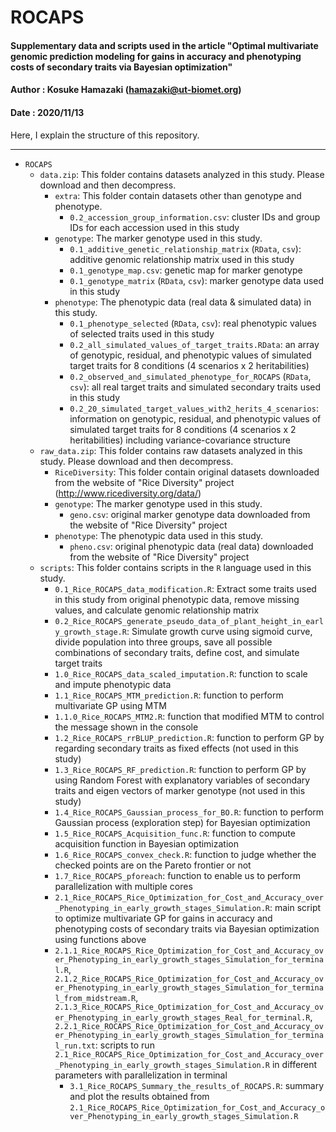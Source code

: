 # ROCAPS
#### Supplementary data and scripts used in the article "Optimal multivariate genomic prediction modeling for gains in accuracy and phenotyping costs of secondary traits via Bayesian optimization"
#### Author : Kosuke Hamazaki (hamazaki@ut-biomet.org)
#### Date : 2020/11/13
Here, I explain the structure of this repository.

----------

- `ROCAPS`
	- `data.zip`: This folder contains datasets analyzed in this study. Please download and then decompress.
		- `extra`: This folder contain datasets other than genotype and phenotype.
			- `0.2_accession_group_information.csv`: cluster IDs and group IDs for each accession used in this study
		-  `genotype`: The marker genotype used in this study.
			-  `0.1_additive_genetic_relationship_matrix` (`RData`, `csv`): additive genomic relationship matrix used in this study
			-  `0.1_genotype_map.csv`: genetic map for marker genotype
			-  `0.1_genotype_matrix` (`RData`, `csv`): marker genotype data used in this study
		-  `phenotype`: The phenotypic data (real data & simulated data) in this study.
			-  `0.1_phenotype_selected` (`RData`, `csv`): real phenotypic values of selected traits used in this study
			-  `0.2_all_simulated_values_of_target_traits.RData`: an array of genotypic, residual, and phenotypic values of simulated target traits for 8 conditions (4 scenarios x 2 heritabilities)
			-  `0.2_observed_and_simulated_phenotype_for_ROCAPS` (`RData`, `csv`): all real target traits and simulated secondary traits used in this study
			-  `0.2_20_simulated_target_values_with2_herits_4_scenarios`: information on genotypic, residual, and phenotypic values of simulated target traits for 8 conditions (4 scenarios x 2 heritabilities) including variance-covariance structure
	- `raw_data.zip`: This folder contains raw datasets analyzed in this study. Please download and then decompress.
		- `RiceDiversity`: This folder contain original datasets downloaded from the website of "Rice Diversity" project (http://www.ricediversity.org/data/)
		-  `genotype`: The marker genotype used in this study.
			-  `geno.csv`: original marker genotype data downloaded from the website of "Rice Diversity" project
		-  `phenotype`: The phenotypic data used in this study.
			-  `pheno.csv`: original phenotypic data (real data) downloaded from the website of "Rice Diversity" project
	-  `scripts`: This folder contains scripts in the `R` language used in this study.
		-  `0.1_Rice_ROCAPS_data_modification.R`: Extract some traits used in this study from original phenotypic data, remove missing values, and calculate genomic relationship matrix
		-  `0.2_Rice_ROCAPS_generate_pseudo_data_of_plant_height_in_early_growth_stage.R`: Simulate growth curve using sigmoid curve, divide population into three groups, save all possible combinations of secondary traits, define cost, and simulate target traits 
		-  `1.0_Rice_ROCAPS_data_scaled_imputation.R`: function to scale and impute phenotypic data
		-  `1.1_Rice_ROCAPS_MTM_prediction.R`: function to perform multivariate GP using MTM
		-  `1.1.0_Rice_ROCAPS_MTM2.R`: function that modified MTM to control the message shown in the console
		-  `1.2_Rice_ROCAPS_rrBLUP_prediction.R`: function to perform GP by regarding secondary traits as fixed effects (not used in this study)
		-  `1.3_Rice_ROCAPS_RF_prediction.R`: function to perform GP by using Random Forest with explanatory variables of secondary traits and eigen vectors of marker genotype (not used in this study)
		-  `1.4_Rice_ROCAPS_Gaussian_process_for_BO.R`: function to perform Gaussian process (exploration step) for Bayesian optimization
		-  `1.5_Rice_ROCAPS_Acquisition_func.R`: function to compute acquisition function in Bayesian optimization
		-  `1.6_Rice_ROCAPS_convex_check.R`: function to judge whether the checked points are on the Pareto frontier or not
		-  `1.7_Rice_ROCAPS_pforeach`: function to enable us to perform parallelization with multiple cores
		-  `2.1_Rice_ROCAPS_Rice_Optimization_for_Cost_and_Accuracy_over_Phenotyping_in_early_growth_stages_Simulation.R`: main script to optimize multivariate GP for gains in accuracy and phenotyping costs of secondary traits via Bayesian optimization using functions above
		-  `2.1.1_Rice_ROCAPS_Rice_Optimization_for_Cost_and_Accuracy_over_Phenotyping_in_early_growth_stages_Simulation_for_terminal.R`, `2.1.2_Rice_ROCAPS_Rice_Optimization_for_Cost_and_Accuracy_over_Phenotyping_in_early_growth_stages_Simulation_for_terminal_from_midstream.R`, `2.1.3_Rice_ROCAPS_Rice_Optimization_for_Cost_and_Accuracy_over_Phenotyping_in_early_growth_stages_Real_for_terminal.R`, `2.2.1_Rice_ROCAPS_Rice_Optimization_for_Cost_and_Accuracy_over_Phenotyping_in_early_growth_stages_Simulation_for_terminal_run.txt`: scripts to run `2.1_Rice_ROCAPS_Rice_Optimization_for_Cost_and_Accuracy_over_Phenotyping_in_early_growth_stages_Simulation.R` in different parameters with parallelization in terminal
			-  `3.1_Rice_ROCAPS_Summary_the_results_of_ROCAPS.R`: summary and plot the results obtained from `2.1_Rice_ROCAPS_Rice_Optimization_for_Cost_and_Accuracy_over_Phenotyping_in_early_growth_stages_Simulation.R`